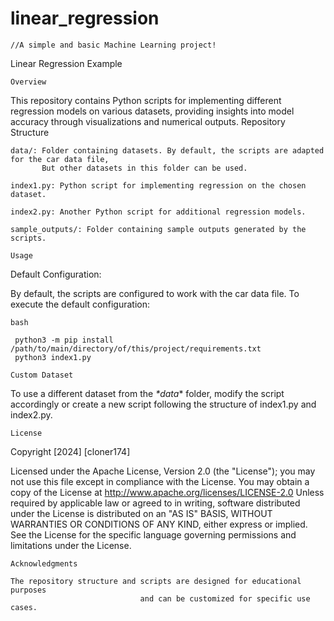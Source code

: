 # linear_regression
`//A simple and basic Machine Learning project!`

Linear Regression Example


`Overview`

This repository contains Python scripts for implementing different regression models on various datasets, providing insights into model accuracy through visualizations and numerical outputs.
Repository Structure

    data/: Folder containing datasets. By default, the scripts are adapted for the car data file,
           But other datasets in this folder can be used.

    index1.py: Python script for implementing regression on the chosen dataset.

    index2.py: Another Python script for additional regression models.

    sample_outputs/: Folder containing sample outputs generated by the scripts.


`Usage`

Default Configuration:

By default, the scripts are configured to work with the car data file. To execute the default configuration:


`bash`

     python3 -m pip install /path/to/main/directory/of/this/project/requirements.txt
     python3 index1.py


`Custom Dataset`

To use a different dataset from the *\*data*\* folder, modify the script accordingly or create a new script following the structure of index1.py and index2.py.

`License`

Copyright [2024] [cloner174]

   Licensed under the Apache License, Version 2.0 (the "License");
   you may not use this file except in compliance with the License.
   You may obtain a copy of the License at
http://www.apache.org/licenses/LICENSE-2.0
   Unless required by applicable law or agreed to in writing, software
   distributed under the License is distributed on an "AS IS" BASIS,
   WITHOUT WARRANTIES OR CONDITIONS OF ANY KIND, either express or implied.
   See the License for the specific language governing permissions and
   limitations under the License.


`Acknowledgments`

    The repository structure and scripts are designed for educational purposes 
                                 and can be customized for specific use cases.
